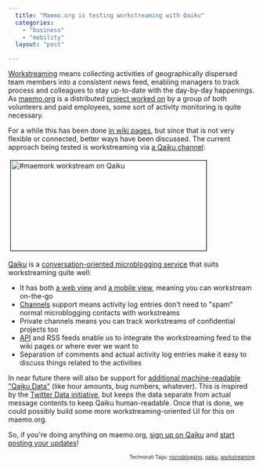 ```yaml
---
  title: "Maemo.org is testing workstreaming with Qaiku"
  categories: 
    - "business"
    - "mobility"
  layout: "post"

---
```

<p>
<a href="http://webworkerdaily.com/2007/03/03/workstreaming-the-new-face-time/">Workstreaming</a> means collecting activities of geographically dispersed team members into a consistent news feed, enabling managers to track process and colleagues to stay up-to-date with the day-by-day happenings. As <a href="http://maemo.org/">maemo.org</a> is a distributed <a href="http://wiki.maemo.org/Maemo.org_Sprints">project worked on</a> by a group of both volunteers and paid employees, some sort of activity monitoring is quite necessary.
</p><p>
For a while this has been done <a href="http://wiki.maemo.org/Maemo.org_Sprints#Daily_reporting">in wiki pages</a>, but since that is not very flexible or connected, better ways have been discussed. The current approach being tested is workstreaming via <a href="http://www.qaiku.com/channels/show/maemork/">a Qaiku channel</a>:
</p><p>
<a href="https://s3.eu-central-1.amazonaws.com/bergie-iki-fi/maemork-workstream.png"><img src="https://s3.eu-central-1.amazonaws.com/bergie-iki-fi/maemork-workstream-tm.jpg" height="184" width="400" border="1" hspace="4" vspace="4" alt="#maemork workstream on Qaiku" title="#maemork workstream on Qaiku" /></a>
</p><p>
<a href="http://www.qaiku.com/">Qaiku</a> is a <a href="http://bergie.iki.fi/blog/microblogging-why_qaiku_might_do_what_twitter_and_brightkite_didn-t/">conversation-oriented microblogging service</a> that suits workstreaming quite well:
</p><ul>
<li>It has both <a href="http://www.qaiku.com/">a web view</a> and <a href="http://m.qaiku.com/">a mobile view</a>, meaning you can workstream on-the-go</li>
<li><a href="http://www.qaiku.com/channels/">Channels</a> support means activity log entries don't need to "spam" normal microblogging contacts with workstreams</li>
<li>Private channels means you can track workstreams of confidential projects too</li>
<li><a href="http://www.qaiku.com/api/usage/">API</a> and RSS feeds enable us to integrate the workstreaming feed to the wiki pages or where ever we want to</li>
<li>Separation of comments and actual activity log entries make it easy to discuss things related to the activities</li>
</ul><p>
In near future there will also be support for <a href="http://www.qaiku.com/channels/show/Qaiku-api/view/1de5bfa5c5c83a65bfa11dea402d97edb6074ee74ee/">additional machine-readable "Qaiku Data"</a> (like hour amounts, bug numbers, whatever). This is inspired by the <a href="http://twitterdata.org/">Twitter Data initiative</a>, but keeps the data separate from actual message contents to keep Qaiku human-readable. Once that is done, we could possibly build some more workstreaming-oriented UI for this on maemo.org.
</p><p>
So, if you're doing anything on maemo.org, <a href="http://www.qaiku.com/settings/registration/">sign up on Qaiku</a> and <a href="http://www.qaiku.com/channels/show/maemork/">start posting your updates</a>!
</p>
<p style="text-align:right;font-size:10px;">Technorati Tags: <a href="http://www.technorati.com/tag/microblogging" rel="tag">microblogging</a>, <a href="http://www.technorati.com/tag/qaiku" rel="tag">qaiku</a>, <a href="http://www.technorati.com/tag/workstreaming" rel="tag">workstreaming</a></p>
